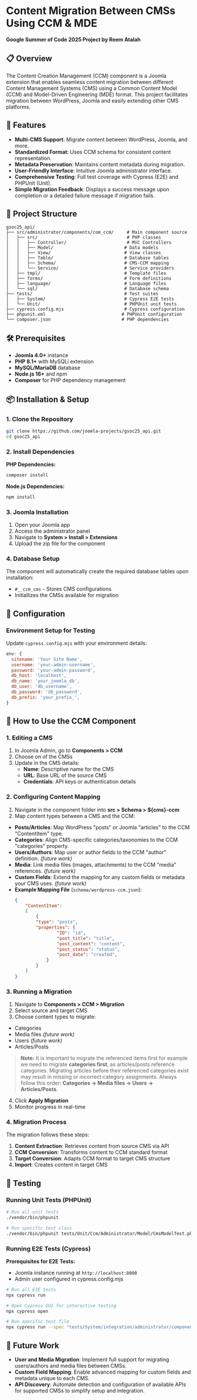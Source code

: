 # Content Migration Between CMSs Using CCM & MDE

**Google Summer of Code 2025 Project by Reem Atalah**

## 📋 Overview

The Content Creation Management (CCM) component is a Joomla extension that enables seamless content migration between different Content Management Systems (CMS) using a Common Content Model (CCM) and Model-Driven Engineering (MDE) format. This project facilitates migration between WordPress, Joomla and easily extending other CMS platforms.

## 🚀 Features

- **Multi-CMS Support**: Migrate content between WordPress, Joomla, and more.
- **Standardized Format**: Uses CCM schema for consistent content representation.
- **Metadata Preservation**: Maintains content metadata during migration.
- **User-Friendly Interface**: Intuitive Joomla administrator interface.
- **Comprehensive Testing**: Full test coverage with Cypress (E2E) and PHPUnit (Unit).
- **Simple Migration Feedback**: Displays a success message upon completion or a detailed failure message if migration fails.

## 📁 Project Structure

```
gsoc25_api/
├── src/administrator/components/com_ccm/     # Main component source
│   ├── src/                                  # PHP classes
│   │   ├── Controller/                       # MVC Controllers
│   │   ├── Model/                           # Data models
│   │   ├── View/                            # View classes
│   │   ├── Table/                           # Database tables
│   │   ├── Schema/                          # CMS-CCM mapping 
│   │   └── Service/                         # Service providers
│   ├── tmpl/                                # Template files
│   ├── forms/                               # Form definitions
│   ├── language/                            # Language files
│   └── sql/                                 # Database schema
├── tests/                                   # Test suites
│   ├── System/                              # Cypress E2E tests
│   └── Unit/                                # PHPUnit unit tests
├── cypress.config.mjs                       # Cypress configuration
├── phpunit.xml                             # PHPUnit configuration
└── composer.json                           # PHP dependencies
```

## 🛠️ Prerequisites

- **Joomla 4.0+** instance
- **PHP 8.1+** with MySQLi extension
- **MySQL/MariaDB** database
- **Node.js 16+** and npm
- **Composer** for PHP dependency management

## 📦 Installation & Setup

### 1. Clone the Repository

```bash
git clone https://github.com/joomla-projects/gsoc25_api.git
cd gsoc25_api
```

### 2. Install Dependencies

**PHP Dependencies:**
```bash
composer install
```

**Node.js Dependencies:**
```bash
npm install
```

### 3. Joomla Installation


1. Open your Joomla app
2. Access the administrator panel
3. Navigate to **System > Install > Extensions**
4. Upload the zip file for the component

### 4. Database Setup

The component will automatically create the required database tables upon installation:
- `#__ccm_cms` - Stores CMS configurations
- Initiallizes the CMSs available for migration

## 🔧 Configuration

### Environment Setup for Testing

Update `cypress.config.mjs` with your environment details:

```javascript
env: {
  sitename: 'Your Site Name',
  username: 'your-admin-username',
  password: 'your-admin-password',
  db_host: 'localhost',
  db_name: 'your_joomla_db',
  db_user: 'db_username',
  db_password: 'db_password',
  db_prefix: 'your_prefix_',
}
```

## 📝 How to Use the CCM Component

### 1. Editing a CMS

1. In Joomla Admin, go to **Components > CCM**
2. Choose on of the CMSs
3. Update in the CMS details:
   - **Name**: Descriptive name for the CMS
   - **URL**: Base URL of the source CMS
   - **Credentials**: API keys or authentication details

### 2. Configuring Content Mapping

1. Navigate in the component folder into **src > Schema > ${cms}-ccm**
2. Map content types between a CMS and the CCM:
- **Posts/Articles**: Map WordPress "posts" or Joomla "articles" to the CCM "ContentItem" type.
- **Categories**: Align CMS-specific categories/taxonomies to the CCM "categories" property.
- **Users/Authors**: Map user or author fields to the CCM "author" definition. *(future work)*
- **Media**: Link media files (images, attachments) to the CCM "media" references. *(future work)*
- **Custom Fields**: Extend the mapping for any custom fields or metadata your CMS uses. *(future work)*
- **Example Mapping File** (`schema/wordpress-ccm.json`):
    ```json
    {
        "ContentItem": 
        [
            {
            "type": "posts",
            "properties": {
                    "ID": "id",
                    "post_title": "title",
                    "post_content": "content",
                    "post_status": "status",
                    "post_date": "created",
                }
            }
        ]
    }
    ```

### 3. Running a Migration

1. Navigate to **Components > CCM > Migration**
2. Select source and target CMS
3. Choose content types to migrate:
  - Categories
  - Media files *(future work)*
  - Users *(future work)*
  - Articles/Posts

> **Note:** It is important to migrate the referenced items first for example we need to migrate **categories first**, as articles/posts reference categories. Migrating articles before their referenced categories exist may result in missing or incorrect category assignments. Always follow this order: **Categories → Media files → Users → Articles/Posts**.
4. Click **Apply Migration**
5. Monitor progress in real-time

### 4. Migration Process

The migration follows these steps:

1. **Content Extraction**: Retrieves content from source CMS via API
2. **CCM Conversion**: Transforms content to CCM standard format
3. **Target Conversion**: Adapts CCM format to target CMS structure
4. **Import**: Creates content in target CMS

## 🧪 Testing

### Running Unit Tests (PHPUnit)

```bash
# Run all unit tests
./vendor/bin/phpunit

# Run specific test class
./vendor/bin/phpunit tests/Unit/Ccm/Administrator/Model/CmsModelTest.php
```

### Running E2E Tests (Cypress)

**Prerequisites for E2E Tests:**
- Joomla instance running at `http://localhost:8000`
- Admin user configured in cypress.config.mjs

```bash
# Run all E2E tests
npx cypress run

# Open Cypress GUI for interactive testing
npx cypress open

# Run specific test file
npx cypress run --spec "tests/System/integration/administrator/components/com_ccm/Migration.cy.js"
```

## 🚧 Future Work

- **User and Media Migration**: Implement full support for migrating users/authors and media files between CMSs.
- **Custom Field Mapping**: Enable advanced mapping for custom fields and metadata unique to each CMS.
- **API Discovery**: Automate detection and configuration of available APIs for supported CMSs to simplify setup and integration.
